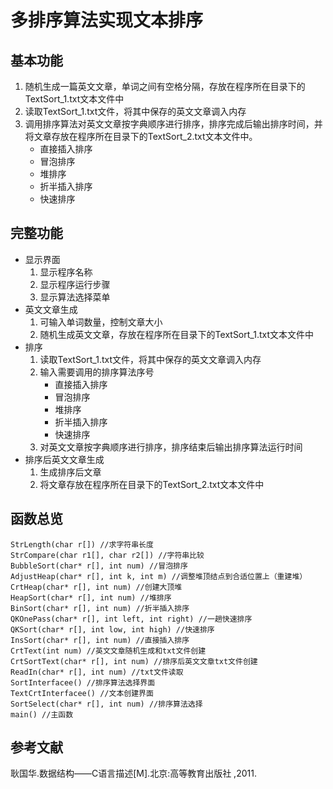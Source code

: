 # 多排序算法实现文本排序
## 基本功能
1. 随机生成一篇英文文章，单词之间有空格分隔，存放在程序所在目录下的TextSort_1.txt文本文件中
2. 读取TextSort_1.txt文件，将其中保存的英文文章调入内存
3. 调用排序算法对英文文章按字典顺序进行排序，排序完成后输出排序时间，并将文章存放在程序所在目录下的TextSort_2.txt文本文件中。
   - 直接插入排序
   - 冒泡排序
   - 堆排序
   - 折半插入排序
   - 快速排序
## 完整功能
- 显示界面
   1. 显示程序名称
   2. 显示程序运行步骤
   3. 显示算法选择菜单
- 英文文章生成
   1. 可输入单词数量，控制文章大小
   2. 随机生成英文文章，存放在程序所在目录下的TextSort_1.txt文本文件中
- 排序
   1. 读取TextSort_1.txt文件，将其中保存的英文文章调入内存
   2. 输入需要调用的排序算法序号
      - 直接插入排序
      - 冒泡排序
      - 堆排序
      - 折半插入排序
      - 快速排序
   3. 对英文文章按字典顺序进行排序，排序结束后输出排序算法运行时间
- 排序后英文文章生成
   1. 生成排序后文章
   2. 将文章存放在程序所在目录下的TextSort_2.txt文本文件中
## 函数总览
```
StrLength(char r[]) //求字符串长度
StrCompare(char r1[], char r2[]) //字符串比较
BubbleSort(char* r[], int num) //冒泡排序
AdjustHeap(char* r[], int k, int m) //调整堆顶结点到合适位置上（重建堆）
CrtHeap(char* r[], int num) //创建大顶堆
HeapSort(char* r[], int num) //堆排序
BinSort(char* r[], int num) //折半插入排序
QKOnePass(char* r[], int left, int right) //一趟快速排序
QKSort(char* r[], int low, int high) //快速排序
InsSort(char* r[], int num) //直接插入排序
CrtText(int num) //英文文章随机生成和txt文件创建
CrtSortText(char* r[], int num) //排序后英文文章txt文件创建
ReadIn(char* r[], int num) //txt文件读取
SortInterfacee() //排序算法选择界面
TextCrtInterfacee() //文本创建界面
SortSelect(char* r[], int num) //排序算法选择
main() //主函数
```
## 参考文献
耿国华.数据结构——C语言描述[M].北京:高等教育出版社 ,2011.
